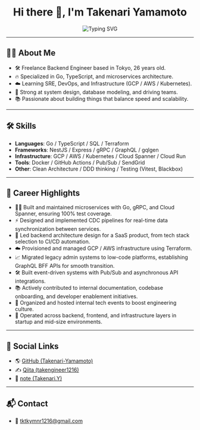 <h1 align="center">Hi there 👋, I'm Takenari Yamamoto</h1>
<p align="center">
  <img src="https://readme-typing-svg.demolab.com?font=Fira+Code&size=24&pause=1000&center=true&vCenter=true&width=435&lines=Backend+Engineer;Cloud+and+K8s+Lover;Learning+DevOps%2FSRE;Always+Delivering+Value" alt="Typing SVG" />
</p>

---

## 🧑‍💻 About Me
- 🛠️ Freelance Backend Engineer based in Tokyo, 26 years old.
- 🔥 Specialized in Go, TypeScript, and microservices architecture.
- ☁️ Learning SRE, DevOps, and Infrastructure (GCP / AWS / Kubernetes).
- 🧠 Strong at system design, database modeling, and driving teams.
- 📚 Passionate about building things that balance speed and scalability.

---

## 🛠️ Skills
- **Languages**: Go / TypeScript / SQL / Terraform
- **Frameworks**: NestJS / Express / gRPC / GraphQL / gqlgen
- **Infrastructure**: GCP / AWS / Kubernetes / Cloud Spanner / Cloud Run
- **Tools**: Docker / GitHub Actions / Pub/Sub / SendGrid
- **Other**: Clean Architecture / DDD thinking / Testing (Vitest, Blackbox)

---

## 🚀 Career Highlights
- 👨‍💻 Built and maintained microservices with Go, gRPC, and Cloud Spanner, ensuring 100% test coverage.
- ⚡ Designed and implemented CDC pipelines for real-time data synchronization between services.
- 🔗 Led backend architecture design for a SaaS product, from tech stack selection to CI/CD automation.
- ☁️ Provisioned and managed GCP / AWS infrastructure using Terraform.
- 📈 Migrated legacy admin systems to low-code platforms, establishing GraphQL BFF APIs for smooth transition.
- 🛠️ Built event-driven systems with Pub/Sub and asynchronous API integrations.
- 📚 Actively contributed to internal documentation, codebase onboarding, and developer enablement initiatives.
- 🎤 Organized and hosted internal tech events to boost engineering culture.
- 🚀 Operated across backend, frontend, and infrastructure layers in startup and mid-size environments.

---

## 📎 Social Links
- 🌎 [GitHub (Takenari-Yamamoto)](https://github.com/Takenari-Yamamoto)
- ✍️ [Qiita (takengineer1216)](https://qiita.com/takengineer1216)
- 📝 [note (Takenari.Y)](https://note.com/tknr_1216)

---

## 📬 Contact
- 📧 tktkymnr1216@gmail.com

